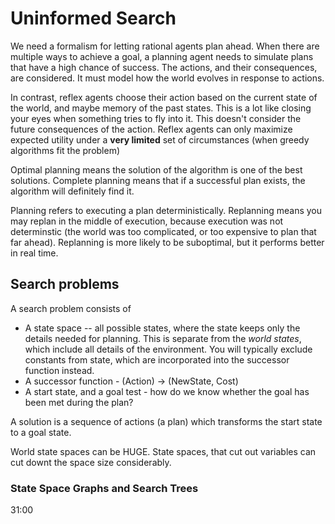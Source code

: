 # Uninformed Search

We need a formalism for letting rational agents plan ahead. When there are multiple ways to achieve a goal, a planning agent needs to simulate plans that have a high chance of success. The actions, and their consequences, are considered. It must model how the world evolves in response to actions.

In contrast, reflex agents choose their action based on the current state of the world, and maybe memory of the past states. This is a lot like closing your eyes when something tries to fly into it. This doesn't consider the future consequences of the action. Reflex agents can only maximize expected utility under a __very limited__ set of circumstances (when greedy algorithms fit the problem)

Optimal planning means the solution of the algorithm is one of the best solutions. Complete planning means that if a successful plan exists, the algorithm will definitely find it.

Planning refers to executing a plan deterministically. Replanning means you may replan in the middle of execution, because execution was not determinstic (the world was too complicated, or too expensive to plan that far ahead). Replanning is more likely to be suboptimal, but it performs better in real time.

## Search problems 

A search problem consists of 

* A state space -- all possible states, where the state keeps only the details needed for planning. This is separate from the *world states*, which include all details of the environment. You will typically exclude constants from state, which are incorporated into the successor function instead.
* A successor function - (Action) -> (NewState, Cost)
* A start state, and a goal test - how do we know whether the goal 
    has been met during the plan?

A solution is a sequence of actions (a plan) which transforms the start state to a goal state.

World state spaces can be HUGE.
State spaces, that cut out variables can cut downt the space size considerably.

### State Space Graphs and Search Trees

31:00 





